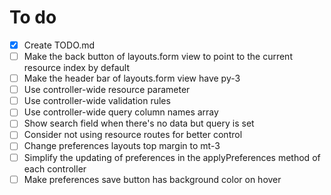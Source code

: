 # To do
- [x] Create TODO.md
- [ ] Make the back button of layouts.form view to point to the current resource index by default
- [ ] Make the header bar of layouts.form view have py-3
- [ ] Use controller-wide resource parameter
- [ ] Use controller-wide validation rules
- [ ] Use controller-wide query column names array
- [ ] Show search field when there's no data but query is set
- [ ] Consider not using resource routes for better control
- [ ] Change preferences layouts top margin to mt-3
- [ ] Simplify the updating of preferences in the applyPreferences method of each controller
- [ ] Make preferences save button has background color on hover
